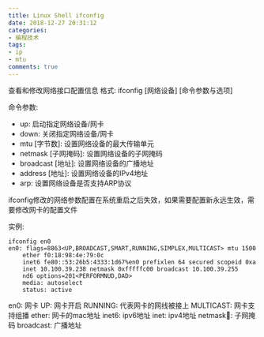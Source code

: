 ```yaml
---
title: Linux Shell ifconfig
date: 2018-12-27 20:31:12
categories:
- 编程技术
tags:
- ip
- mtu
comments: true
---
```


查看和修改网络接口配置信息
格式: ifconfig [网络设备] [命令参数与选项]

命令参数:

* up: 启动指定网络设备/网卡
* down: 关闭指定网络设备/网卡
* mtu [字节数]: 设置网络设备的最大传输单元
* netmask [子网掩码]: 设置网络设备的子网掩码
* broadcast [地址]: 设置网络设备的广播地址
* address [地址]: 设置网络设备的IPv4地址
* arp: 设置网络设备是否支持ARP协议

ifconfig修改的网络参数配置在系统重启之后失效，如果需要配置新永远生效，需要修改网卡的配置文件

实例:

```shell
ifconfig en0
en0: flags=8863<UP,BROADCAST,SMART,RUNNING,SIMPLEX,MULTICAST> mtu 1500
    ether f0:18:98:4e:79:0c
    inet6 fe80::53:26b5:4333:1d67%en0 prefixlen 64 secured scopeid 0xa
    inet 10.100.39.238 netmask 0xfffffc00 broadcast 10.100.39.255
    nd6 options=201<PERFORMNUD,DAD>
    media: autoselect
    status: active
```

en0: 网卡
UP: 网卡开启
RUNNING: 代表网卡的网线被接上
MULTICAST: 网卡支持组播
ether: 网卡的mac地址
inet6: ipv6地址
inet: ipv4地址
netmask: 子网掩码
broadcast: 广播地址